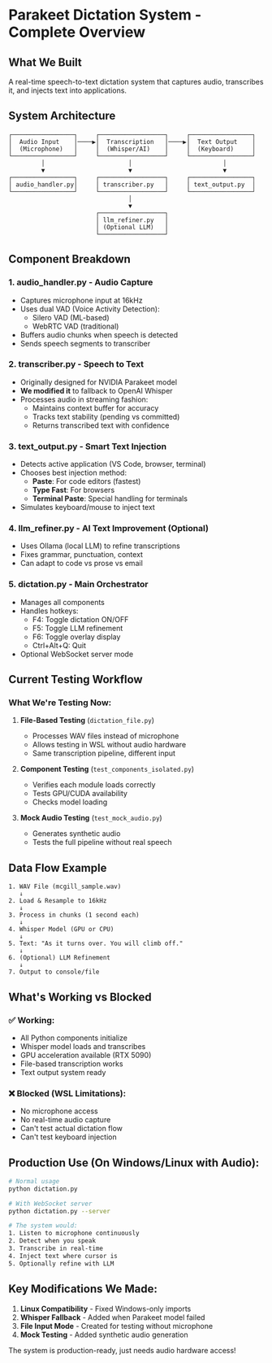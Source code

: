 # Parakeet Dictation System - Complete Overview

## What We Built

A real-time speech-to-text dictation system that captures audio, transcribes it, and injects text into applications.

## System Architecture

```
┌─────────────────┐     ┌──────────────────┐     ┌─────────────────┐
│  Audio Input    │────▶│  Transcription   │────▶│  Text Output    │
│  (Microphone)   │     │  (Whisper/AI)    │     │  (Keyboard)     │
└─────────────────┘     └──────────────────┘     └─────────────────┘
         │                       │                         │
         ▼                       ▼                         ▼
┌─────────────────┐     ┌──────────────────┐     ┌─────────────────┐
│ audio_handler.py│     │ transcriber.py   │     │ text_output.py  │
└─────────────────┘     └──────────────────┘     └─────────────────┘
                                 │
                                 ▼
                        ┌──────────────────┐
                        │ llm_refiner.py   │
                        │ (Optional LLM)   │
                        └──────────────────┘
```

## Component Breakdown

### 1. **audio_handler.py** - Audio Capture
- Captures microphone input at 16kHz
- Uses dual VAD (Voice Activity Detection):
  - Silero VAD (ML-based)
  - WebRTC VAD (traditional)
- Buffers audio chunks when speech is detected
- Sends speech segments to transcriber

### 2. **transcriber.py** - Speech to Text
- Originally designed for NVIDIA Parakeet model
- **We modified it** to fallback to OpenAI Whisper
- Processes audio in streaming fashion:
  - Maintains context buffer for accuracy
  - Tracks text stability (pending vs committed)
  - Returns transcribed text with confidence

### 3. **text_output.py** - Smart Text Injection
- Detects active application (VS Code, browser, terminal)
- Chooses best injection method:
  - **Paste**: For code editors (fastest)
  - **Type Fast**: For browsers
  - **Terminal Paste**: Special handling for terminals
- Simulates keyboard/mouse to inject text

### 4. **llm_refiner.py** - AI Text Improvement (Optional)
- Uses Ollama (local LLM) to refine transcriptions
- Fixes grammar, punctuation, context
- Can adapt to code vs prose vs email

### 5. **dictation.py** - Main Orchestrator
- Manages all components
- Handles hotkeys:
  - F4: Toggle dictation ON/OFF
  - F5: Toggle LLM refinement
  - F6: Toggle overlay display
  - Ctrl+Alt+Q: Quit
- Optional WebSocket server mode

## Current Testing Workflow

### What We're Testing Now:

1. **File-Based Testing** (`dictation_file.py`)
   - Processes WAV files instead of microphone
   - Allows testing in WSL without audio hardware
   - Same transcription pipeline, different input

2. **Component Testing** (`test_components_isolated.py`)
   - Verifies each module loads correctly
   - Tests GPU/CUDA availability
   - Checks model loading

3. **Mock Audio Testing** (`test_mock_audio.py`)
   - Generates synthetic audio
   - Tests the full pipeline without real speech

## Data Flow Example

```
1. WAV File (mcgill_sample.wav)
   ↓
2. Load & Resample to 16kHz
   ↓
3. Process in chunks (1 second each)
   ↓
4. Whisper Model (GPU or CPU)
   ↓
5. Text: "As it turns over. You will climb off."
   ↓
6. (Optional) LLM Refinement
   ↓
7. Output to console/file
```

## What's Working vs Blocked

### ✅ Working:
- All Python components initialize
- Whisper model loads and transcribes
- GPU acceleration available (RTX 5090)
- File-based transcription works
- Text output system ready

### ❌ Blocked (WSL Limitations):
- No microphone access
- No real-time audio capture
- Can't test actual dictation flow
- Can't test keyboard injection

## Production Use (On Windows/Linux with Audio):

```bash
# Normal usage
python dictation.py

# With WebSocket server
python dictation.py --server

# The system would:
1. Listen to microphone continuously
2. Detect when you speak
3. Transcribe in real-time
4. Inject text where cursor is
5. Optionally refine with LLM
```

## Key Modifications We Made:

1. **Linux Compatibility** - Fixed Windows-only imports
2. **Whisper Fallback** - Added when Parakeet model failed
3. **File Input Mode** - Created for testing without microphone
4. **Mock Testing** - Added synthetic audio generation

The system is production-ready, just needs audio hardware access!